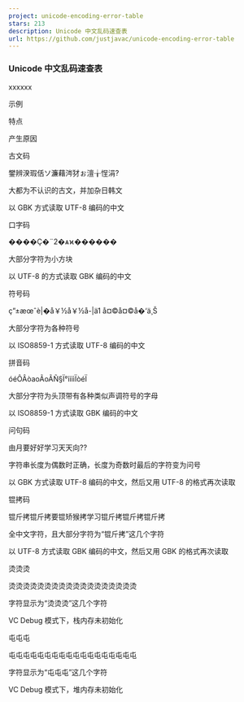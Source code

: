 ```yaml
---
project: unicode-encoding-error-table
stars: 213
description: Unicode 中文乱码速查表
url: https://github.com/justjavac/unicode-encoding-error-table
---
```


### Unicode 中文乱码速查表

xxxxxx

示例

特点

产生原因

古文码

鐢辨湀瑕佸ソ濂藉涔犲ぉ澶╁悜涓?

大都为不认识的古文，并加杂日韩文

以 GBK 方式读取 UTF-8 编码的中文

口字码

����Ҫ�¨2�ѧϰ������

大部分字符为小方块

以 UTF-8 的方式读取 GBK 编码的中文

符号码

ç”±æœˆè|�å￥½å￥½å-|ä1 å¤©å¤©å�‘ä¸Š

大部分字符为各种符号

以 ISO8859-1 方式读取 UTF-8 编码的中文

拼音码

óéÔÂòaoÃoÃÑ§Ï°ììììÏòéÏ

大部分字符为头顶带有各种类似声调符号的字母

以 ISO8859-1 方式读取 GBK 编码的中文

问句码

由月要好好学习天天向??

字符串长度为偶数时正确，长度为奇数时最后的字符变为问号

以 GBK 方式读取 UTF-8 编码的中文，然后又用 UTF-8 的格式再次读取

锟拷码

锟斤拷锟斤拷要锟矫猴拷学习锟斤拷锟斤拷锟斤拷

全中文字符，且大部分字符为“锟斤拷”这几个字符

以 UTF-8 方式读取 GBK 编码的中文，然后又用 GBK 的格式再次读取

烫烫烫

烫烫烫烫烫烫烫烫烫烫烫烫烫烫烫烫烫烫

字符显示为“烫烫烫”这几个字符

VC Debug 模式下，栈内存未初始化

屯屯屯

屯屯屯屯屯屯屯屯屯屯屯屯屯屯屯屯屯屯

字符显示为“屯屯屯”这几个字符

VC Debug 模式下，堆内存未初始化
